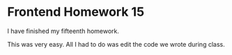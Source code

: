 # Frontend Homework 15

I have finished my fifteenth homework.

This was very easy.
All I had to do was edit the code we wrote during class.

